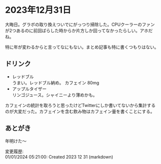 # 2023年12月31日

大晦日。グラボの取り換えついでにがっつり掃除した。CPUクーラーのファンが2つあるのに前回ばらした時からか片方しか回ってなかったらしい。アホだね。

特に年が変わるからと言ってなにもない。まとめ記事も特に書くつもりはない。

## ドリンク

- レッドブル  
うまい。レッドブル納め。
カフェイン 80mg
- アップルタイザー  
リンゴジュース。シャイニーより薄めかも。

カフェインの統計を取ろうと思ったけどTwitterにしか書いてないから集計するのが大変だった。カフェインを含む飲み物はカフェイン量を書くことにする。

## あとがき

年明けた～

変更履歴:  
01/01/2024 05:21:00: Created 2023 12 31 (markdown)  
